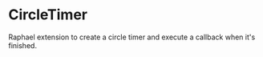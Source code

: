 CircleTimer
===========

Raphael extension to create a circle timer and execute a callback when it's finished.
